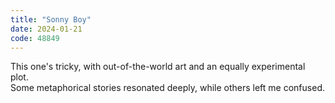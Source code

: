 ```yaml
---
title: "Sonny Boy"
date: 2024-01-21
code: 48849
---
```

This one's tricky, with out-of-the-world art and an equally experimental plot.
<br>
Some metaphorical stories resonated deeply, while others left me confused.